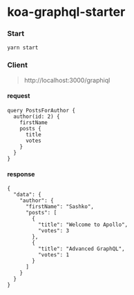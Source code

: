 koa-graphql-starter
===

### Start
`yarn start`

### Client
> http://localhost:3000/graphiql
 
#### request
```
query PostsForAuthor {
  author(id: 2) {
    firstName
    posts {
      title
      votes
    }
  }
}
```

#### response
```
{
  "data": {
    "author": {
      "firstName": "Sashko",
      "posts": [
        {
          "title": "Welcome to Apollo",
          "votes": 3
        },
        {
          "title": "Advanced GraphQL",
          "votes": 1
        }
      ]
    }
  }
}
```
